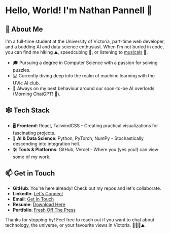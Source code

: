 # Hello, World! I'm Nathan Pannell 👋

## 🚀 About Me

I'm a full-time student at the University of Victoria, part-time web developer, and a budding AI and data science enthusiast. When I'm not buried in code, you can find me hiking ⛰️, speedcubing 🤗, or listening to [musicals](https://open.spotify.com/playlist/0ucUSWfbG0sMEirkLWeAXw?si=9a730b74e46b4eaf) 💃.

- 🎓 Pursuing a degree in Computer Science with a passion for solving puzzles.
- 💻 Currently diving deep into the realm of machine learning with the UVic AI club.
- 🤖 Always on my best behaviour around our soon-to-be AI overlords (Morning ChatGPT! 🫡).

## 🕸️ Tech Stack

- 🖥️ **Frontend**: React, TailwindCSS - Creating practical visualizations for fascinating projects.
- 🧠 **AI & Data Science**: Python, PyTorch, NumPy - Stochastically descending into integration hell.
- 🛠️ **Tools & Platforms**: GitHub, Vercel - Where you (yes you!) can view some of my work.

## 📫 Get in Touch

- **GitHub**: You're here already! Check out my repos and let's collaborate.
- **LinkedIn**: [Let's Connect](https://www.linkedin.com/in/nathanpannell)
- **Email**: [Get In Touch](mailto:contact@nathanpannell.com)
- **Resume**: [Download Here](https://github.com/NathanPannell/NathanPannellCV/blob/main/Nathan%20Pannell%20Resume%202024.pdf)
- **Portfolio**: [Fresh Off The Press](https://nathanpannell.com)

Thanks for stopping by! Feel free to reach out if you want to chat about technology, the universe, or your favourite views in Victoria. 🚀👨‍💻⛰️
